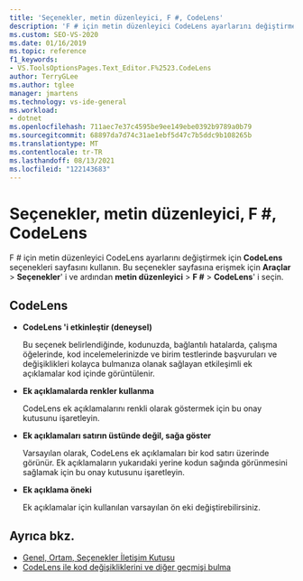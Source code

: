 ```yaml
---
title: 'Seçenekler, metin düzenleyici, F #, CodeLens'
description: 'F # için metin düzenleyici CodeLens ayarlarını değiştirmek üzere F # bölümündeki CodeLens sayfasını nasıl kullanacağınızı öğrenin.'
ms.custom: SEO-VS-2020
ms.date: 01/16/2019
ms.topic: reference
f1_keywords:
- VS.ToolsOptionsPages.Text_Editor.F%2523.CodeLens
author: TerryGLee
ms.author: tglee
manager: jmartens
ms.technology: vs-ide-general
ms.workload:
- dotnet
ms.openlocfilehash: 711aec7e37c4595be9ee149ebe0392b9789a0b79
ms.sourcegitcommit: 68897da7d74c31ae1ebf5d47c7b5ddc9b108265b
ms.translationtype: MT
ms.contentlocale: tr-TR
ms.lasthandoff: 08/13/2021
ms.locfileid: "122143683"
---
```

# <a name="options-text-editor-f-codelens"></a>Seçenekler, metin düzenleyici, F #, CodeLens

F # için metin düzenleyici CodeLens ayarlarını değiştirmek için **CodeLens** seçenekleri sayfasını kullanın. Bu seçenekler sayfasına erişmek için **Araçlar**  >  **Seçenekler**' i ve ardından **metin düzenleyici**  >  **F #**  >  **CodeLens**' i seçin.

## <a name="codelens"></a>CodeLens

- **CodeLens 'i etkinleştir (deneysel)**

   Bu seçenek belirlendiğinde, kodunuzda, bağlantılı hatalarda, çalışma öğelerinde, kod incelemelerinizde ve birim testlerinde başvuruları ve değişiklikleri kolayca bulmanıza olanak sağlayan etkileşimli ek açıklamalar kod içinde görüntülenir.

- **Ek açıklamalarda renkler kullanma**

   CodeLens ek açıklamalarını renkli olarak göstermek için bu onay kutusunu işaretleyin.

- **Ek açıklamaları satırın üstünde değil, sağa göster**

   Varsayılan olarak, CodeLens ek açıklamaları bir kod satırı üzerinde görünür. Ek açıklamaların yukarıdaki yerine kodun sağında görünmesini sağlamak için bu onay kutusunu işaretleyin.

- **Ek açıklama öneki**

   Ek açıklamalar için kullanılan varsayılan ön eki değiştirebilirsiniz.

## <a name="see-also"></a>Ayrıca bkz.

- [Genel, Ortam, Seçenekler İletişim Kutusu](../../ide/reference/general-environment-options-dialog-box.md)
- [CodeLens ile kod değişikliklerini ve diğer geçmişi bulma](../../ide/find-code-changes-and-other-history-with-codelens.md)
